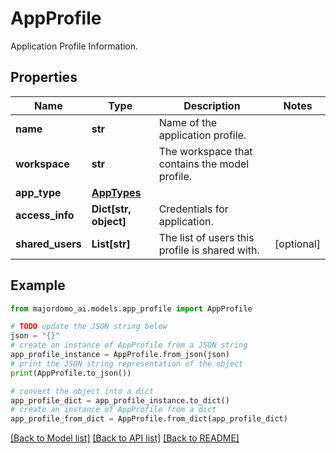 # AppProfile

Application Profile Information. 

## Properties

Name | Type | Description | Notes
------------ | ------------- | ------------- | -------------
**name** | **str** | Name of the application profile. | 
**workspace** | **str** | The workspace that contains the model profile. | 
**app_type** | [**AppTypes**](AppTypes.md) |  | 
**access_info** | **Dict[str, object]** | Credentials for application. | 
**shared_users** | **List[str]** | The list of users this profile is shared with. | [optional] 

## Example

```python
from majordomo_ai.models.app_profile import AppProfile

# TODO update the JSON string below
json = "{}"
# create an instance of AppProfile from a JSON string
app_profile_instance = AppProfile.from_json(json)
# print the JSON string representation of the object
print(AppProfile.to_json())

# convert the object into a dict
app_profile_dict = app_profile_instance.to_dict()
# create an instance of AppProfile from a dict
app_profile_from_dict = AppProfile.from_dict(app_profile_dict)
```
[[Back to Model list]](../README.md#documentation-for-models) [[Back to API list]](../README.md#documentation-for-api-endpoints) [[Back to README]](../README.md)


